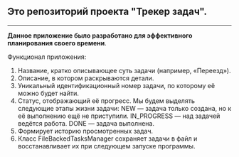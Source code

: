 ## Это репозиторий проекта "Трекер задач".

---
**Данное приложение было разработано для эффективного планирования своего времени**.

Функционал приложения:
1. Название, кратко описывающее суть задачи (например, «Переезд»).
2. Описание, в котором раскрываются детали.
3. Уникальный идентификационный номер задачи, по которому её можно будет найти.
4. Статус, отображающий её прогресс. Мы будем выделять следующие этапы жизни задачи:
      NEW — задача только создана, но к её выполнению ещё не приступили.
      IN_PROGRESS — над задачей ведётся работа.
      DONE — задача выполнена.
5. Формирует историю просмотренных задач.
6. Класс FileBackedTasksManager сохраняет задачи в файл и восстанавливает их при
   следующем запуске программы.
